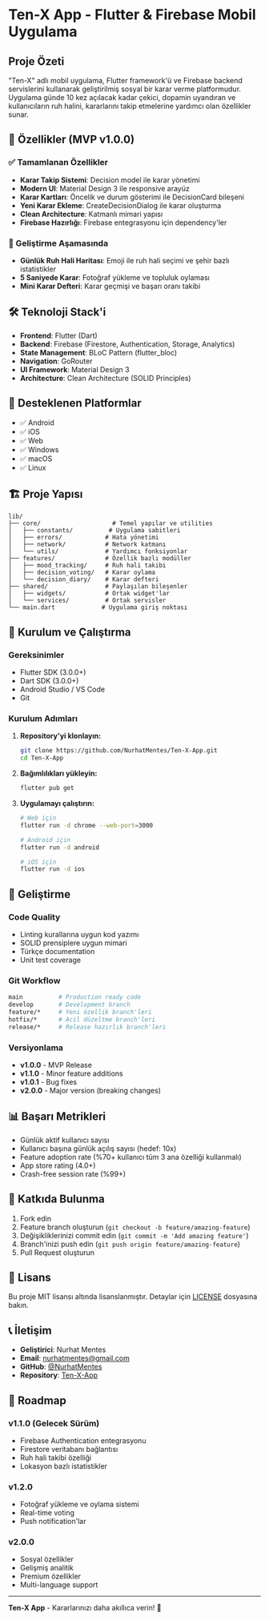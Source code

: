 # Ten-X App - Flutter & Firebase Mobil Uygulama

## Proje Özeti
"Ten-X" adlı mobil uygulama, Flutter framework'ü ve Firebase backend servislerini kullanarak geliştirilmiş sosyal bir karar verme platformudur. Uygulama günde 10 kez açılacak kadar çekici, dopamin uyandıran ve kullanıcıların ruh halini, kararlarını takip etmelerine yardımcı olan özellikler sunar.

## 🚀 Özellikler (MVP v1.0.0)

### ✅ Tamamlanan Özellikler
- **Karar Takip Sistemi**: Decision model ile karar yönetimi
- **Modern UI**: Material Design 3 ile responsive arayüz
- **Karar Kartları**: Öncelik ve durum gösterimi ile DecisionCard bileşeni
- **Yeni Karar Ekleme**: CreateDecisionDialog ile karar oluşturma
- **Clean Architecture**: Katmanlı mimari yapısı
- **Firebase Hazırlığı**: Firebase entegrasyonu için dependency'ler

### 🔄 Geliştirme Aşamasında
- **Günlük Ruh Hali Haritası**: Emoji ile ruh hali seçimi ve şehir bazlı istatistikler
- **5 Saniyede Karar**: Fotoğraf yükleme ve topluluk oylaması
- **Mini Karar Defteri**: Karar geçmişi ve başarı oranı takibi

## 🛠️ Teknoloji Stack'i

- **Frontend**: Flutter (Dart)
- **Backend**: Firebase (Firestore, Authentication, Storage, Analytics)
- **State Management**: BLoC Pattern (flutter_bloc)
- **Navigation**: GoRouter
- **UI Framework**: Material Design 3
- **Architecture**: Clean Architecture (SOLID Principles)

## 📱 Desteklenen Platformlar

- ✅ Android
- ✅ iOS
- ✅ Web
- ✅ Windows
- ✅ macOS
- ✅ Linux

## 🏗️ Proje Yapısı

```
lib/
├── core/                    # Temel yapılar ve utilities
│   ├── constants/          # Uygulama sabitleri
│   ├── errors/            # Hata yönetimi
│   ├── network/           # Network katmanı
│   └── utils/             # Yardımcı fonksiyonlar
├── features/              # Özellik bazlı modüller
│   ├── mood_tracking/     # Ruh hali takibi
│   ├── decision_voting/   # Karar oylama
│   └── decision_diary/    # Karar defteri
├── shared/                # Paylaşılan bileşenler
│   ├── widgets/           # Ortak widget'lar
│   └── services/          # Ortak servisler
└── main.dart             # Uygulama giriş noktası
```

## 🚀 Kurulum ve Çalıştırma

### Gereksinimler
- Flutter SDK (3.0.0+)
- Dart SDK (3.0.0+)
- Android Studio / VS Code
- Git

### Kurulum Adımları

1. **Repository'yi klonlayın:**
   ```bash
   git clone https://github.com/NurhatMentes/Ten-X-App.git
   cd Ten-X-App
   ```

2. **Bağımlılıkları yükleyin:**
   ```bash
   flutter pub get
   ```

3. **Uygulamayı çalıştırın:**
   ```bash
   # Web için
   flutter run -d chrome --web-port=3000
   
   # Android için
   flutter run -d android
   
   # iOS için
   flutter run -d ios
   ```

## 🔧 Geliştirme

### Code Quality
- Linting kurallarına uygun kod yazımı
- SOLID prensiplere uygun mimari
- Türkçe documentation
- Unit test coverage

### Git Workflow
```bash
main          # Production ready code
develop       # Development branch
feature/*     # Yeni özellik branch'leri
hotfix/*      # Acil düzeltme branch'leri
release/*     # Release hazırlık branch'leri
```

### Versiyonlama
- **v1.0.0** - MVP Release
- **v1.1.0** - Minor feature additions
- **v1.0.1** - Bug fixes
- **v2.0.0** - Major version (breaking changes)

## 📊 Başarı Metrikleri

- Günlük aktif kullanıcı sayısı
- Kullanıcı başına günlük açılış sayısı (hedef: 10x)
- Feature adoption rate (%70+ kullanıcı tüm 3 ana özelliği kullanmalı)
- App store rating (4.0+)
- Crash-free session rate (%99+)

## 🤝 Katkıda Bulunma

1. Fork edin
2. Feature branch oluşturun (`git checkout -b feature/amazing-feature`)
3. Değişikliklerinizi commit edin (`git commit -m 'Add amazing feature'`)
4. Branch'inizi push edin (`git push origin feature/amazing-feature`)
5. Pull Request oluşturun

## 📄 Lisans

Bu proje MIT lisansı altında lisanslanmıştır. Detaylar için [LICENSE](LICENSE) dosyasına bakın.

## 📞 İletişim

- **Geliştirici**: Nurhat Mentes
- **Email**: nurhatmentes@gmail.com
- **GitHub**: [@NurhatMentes](https://github.com/NurhatMentes)
- **Repository**: [Ten-X-App](https://github.com/NurhatMentes/Ten-X-App)

## 🎯 Roadmap

### v1.1.0 (Gelecek Sürüm)
- Firebase Authentication entegrasyonu
- Firestore veritabanı bağlantısı
- Ruh hali takibi özelliği
- Lokasyon bazlı istatistikler

### v1.2.0
- Fotoğraf yükleme ve oylama sistemi
- Real-time voting
- Push notification'lar

### v2.0.0
- Sosyal özellikler
- Gelişmiş analitik
- Premium özellikler
- Multi-language support

---

**Ten-X App** - Kararlarınızı daha akıllıca verin! 🚀
